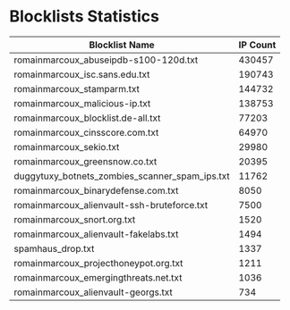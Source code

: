 # Blocklists Statistics
| Blocklist Name | IP Count |
|----|----|
| romainmarcoux_abuseipdb-s100-120d.txt | 430457 |
| romainmarcoux_isc.sans.edu.txt | 190743 |
| romainmarcoux_stamparm.txt | 144732 |
| romainmarcoux_malicious-ip.txt | 138753 |
| romainmarcoux_blocklist.de-all.txt | 77203 |
| romainmarcoux_cinsscore.com.txt | 64970 |
| romainmarcoux_sekio.txt | 29980 |
| romainmarcoux_greensnow.co.txt | 20395 |
| duggytuxy_botnets_zombies_scanner_spam_ips.txt | 11762 |
| romainmarcoux_binarydefense.com.txt | 8050 |
| romainmarcoux_alienvault-ssh-bruteforce.txt | 7500 |
| romainmarcoux_snort.org.txt | 1520 |
| romainmarcoux_alienvault-fakelabs.txt | 1494 |
| spamhaus_drop.txt | 1337 |
| romainmarcoux_projecthoneypot.org.txt | 1211 |
| romainmarcoux_emergingthreats.net.txt | 1036 |
| romainmarcoux_alienvault-georgs.txt | 734 |
